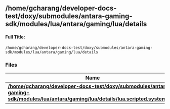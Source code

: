 

## /home/gcharang/developer-docs-test/doxy/submodules/antara-gaming-sdk/modules/lua/antara/gaming/lua/details

#### Full Title:
```
/home/gcharang/developer-docs-test/doxy/submodules/antara-gaming-sdk/modules/lua/antara/gaming/lua/details
```






### Files

| Name           |
| -------------- |
| **[/home/gcharang/developer-docs-test/doxy/submodules/antara-gaming-sdk/modules/lua/antara/gaming/lua/details/lua.scripted.system.hpp](Files/lua_8scripted_8system_8hpp.md#file-lua.scripted.system.hpp)**  |





















